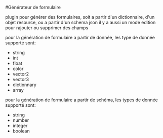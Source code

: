#Générateur de formulaire

plugin pour générer des formulaires, soit a partir d'un dictionnaire, d'un objet resource, ou a partir d'un schema json
il y a aussi un mode edition pour rajouter ou supprimer des champs


pour la génération de formulaire a partir de donnée, les type de donnée supporté sont:
- string
- int
- float
- color
- vector2
- vector3
- dictionnary
- array

pour la génération de formulaire a partir de schéma, les types de donnée supporté sont:
- string
- number
- integer
- boolean